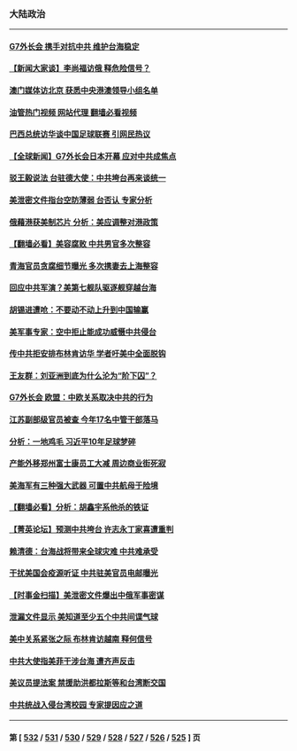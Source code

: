 ### 大陆政治
---
#### [G7外长会 携手对抗中共 维护台海稳定](../../pages/ncid277/n13975046.md?04180045) 
#### [【新闻大家谈】李尚福访俄 释危险信号？](../../pages/ncid277/n13975035.md?04180045) 
#### [澳门媒体访北京 获悉中央港澳领导小组名单](../../pages/ncid277/n13974947.md?04180045) 
#### [油管热门视频 网站代理 翻墙必看视频](http://138.2.39.72:81/youtube.html?epic-marker?04180045)
#### [巴西总统访华谈中国足球联赛 引网民热议](../../pages/ncid277/n13974823.md?04180045) 
#### [【全球新闻】G7外长会日本开幕 应对中共成焦点](../../pages/ncid277/n13974860.md?04180045) 
#### [驳王毅说法 台驻德大使：中共垮台再来谈统一](../../pages/ncid277/n13974699.md?04180045) 
#### [美泄密文件指台空防薄弱 台否认 专家分析](../../pages/ncid277/n13974597.md?04180045) 
#### [俄藉港获美制芯片 分析：美应调整对港政策](../../pages/ncid277/n13974702.md?04180045) 
#### [【翻墙必看】美容腐败 中共男官多次整容](../../pages/ncid277/n13974588.md?04180045) 
#### [青海官员贪腐细节曝光 多次携妻去上海整容](../../pages/ncid277/n13974521.md?04180045) 
#### [回应中共军演？美第七舰队驱逐舰穿越台海](../../pages/ncid277/n13974514.md?04180045) 
#### [胡锡进遭呛：不要动不动上升到中国输赢](../../pages/ncid277/n13974445.md?04180045) 
#### [美军事专家：空中拒止能成功威慑中共侵台](../../pages/ncid277/n13972584.md?04180045) 
#### [传中共拒安排布林肯访华 学者吁美中全面脱钩](../../pages/ncid277/n13974274.md?04180045) 
#### [王友群：刘亚洲到底为什么沦为“阶下囚”？](../../pages/ncid277/n13973940.md?04180045) 
#### [G7外长会 欧盟：中欧关系取决中共的行为](../../pages/ncid277/n13974281.md?04180045) 
#### [江苏副部级官员被查 今年17名中管干部落马](../../pages/ncid277/n13974235.md?04180045) 
#### [分析：一地鸡毛 习近平10年足球梦碎](../../pages/ncid277/n13973305.md?04180045) 
#### [产能外移郑州富士康员工大减 周边商业街死寂](../../pages/ncid277/n13973948.md?04180045) 
#### [美海军有三种强大武器 可置中共航母于险境](../../pages/ncid277/n13970837.md?04180045) 
#### [【翻墙必看】分析：胡鑫宇系他杀的铁证](../../pages/ncid277/n13973906.md?04180045) 
#### [【菁英论坛】预测中共垮台 许志永丁家喜遭重判](../../pages/ncid277/n13973734.md?04180045) 
#### [赖清德：台海战将带来全球灾难 中共难承受](../../pages/ncid277/n13973747.md?04180045) 
#### [干扰美国会疫源听证 中共驻美官员电邮曝光](../../pages/ncid277/n13973726.md?04180045) 
#### [【时事金扫描】美泄密文件爆出中俄军事密谋](../../pages/ncid277/n13973567.md?04180045) 
#### [泄漏文件显示 美知道至少五个中共间谍气球](../../pages/ncid277/n13973674.md?04180045) 
#### [美中关系紧张之际 布林肯访越南 释何信号](../../pages/ncid277/n13973687.md?04180045) 
#### [中共大使指美菲干涉台海 遭齐声反击](../../pages/ncid277/n13973677.md?04180045) 
#### [美议员提法案 禁援助洪都拉斯等和台湾断交国](../../pages/ncid277/n13973659.md?04180045) 
#### [中共统战入侵台湾校园 专家提因应之道](../../pages/ncid277/n13973016.md?04180045) 

---
#### 第 [ [532](./532.md?04180045) / [531](./531.md?04180045) / [530](./530.md?04180045) / [529](./529.md?04180045) / [528](./528.md?04180045) / [527](./527.md?04180045) / [526](./526.md?04180045) / [525](./525.md?04180045) ] 页
